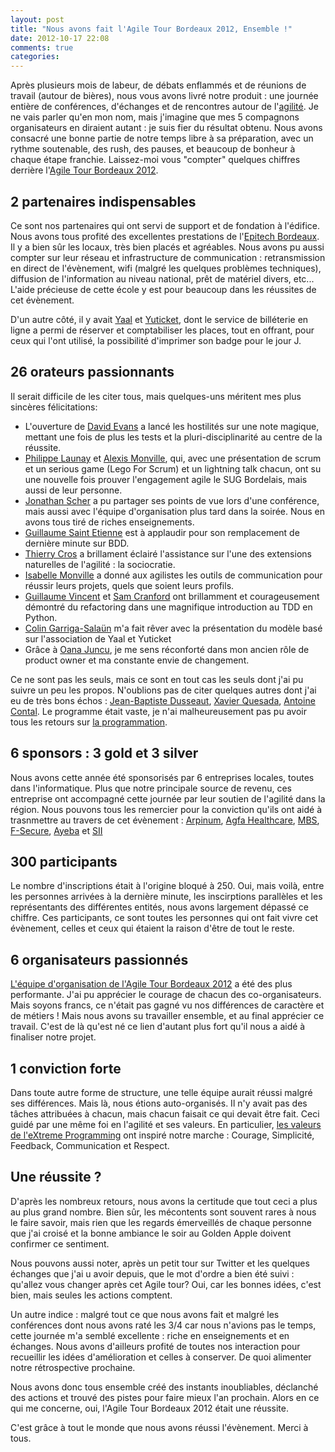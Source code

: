 ```yaml
---
layout: post
title: "Nous avons fait l'Agile Tour Bordeaux 2012, Ensemble !"
date: 2012-10-17 22:08
comments: true
categories: 
---
```



Après plusieurs mois de labeur, de débats enflammés et de réunions de travail (autour de bières), nous vous avons livré notre produit : une journée entière de conférences, d'échanges et de rencontres autour de l'[agilité](http://agilemanifesto.org/iso/fr/). Je ne vais parler qu'en mon nom, mais j'imagine que mes 5 compagnons organisateurs en diraient autant : je suis fier du résultat obtenu. Nous avons consacré une bonne partie de notre temps libre à sa préparation, avec un rythme soutenable, des rush, des pauses, et beaucoup de bonheur à chaque étape franchie. Laissez-moi vous "compter" quelques chiffres derrière l'[Agile Tour Bordeaux 2012](http://agiletourbordeaux.okiwi.org/).

## 2 partenaires indispensables

Ce sont nos partenaires qui ont servi de support et de fondation à l'édifice. Nous avons tous profité des excellentes prestations de l'[Epitech Bordeaux](http://bordeaux.epitech.eu/). Il y a bien sûr les locaux, très bien placés et agréables. Nous avons pu aussi compter sur leur réseau et infrastructure de communication : retransmission en direct de l'évènement, wifi (malgré les quelques problèmes techniques), diffusion de l'information au niveau national, prêt de matériel divers, etc... L'aide précieuse de cette école y est pour beaucoup dans les réussites de cet évènement.

D'un autre côté, il y avait [Yaal](http://www.yaal.fr/) et [Yuticket](http://www.yuticket.com/), dont le service de billéterie en ligne a permi de réserver et comptabiliser les places, tout en offrant, pour ceux qui l'ont utilisé, la possibilité d'imprimer son badge pour le jour J.

## 26 orateurs passionnants

Il serait difficile de les citer tous, mais quelques-uns méritent mes plus sincères félicitations:

- L'ouverture de [David Evans](http://neuri.co.uk/) a lancé les hostilités sur une note magique, mettant une fois de plus les tests et la pluri-disciplinarité au centre de la réussite.
- [Philippe Launay](https://twitter.com/PhilAgile) et [Alexis Monville](http://alexis.monville.com/), qui, avec une présentation de scrum et un serious game (Lego For Scrum) et un lightning talk chacun, ont su une nouvelle fois prouver l'engagement agile le SUG Bordelais, mais aussi de leur personne.
- [Jonathan Scher](http://slicesofit.com/amelioration-continue/) a pu partager ses points de vue lors d'une conférence, mais aussi avec l'équipe d'organisation plus tard dans la soirée. Nous en avons tous tiré de riches enseignements.
- [Guillaume Saint Etienne](http://www.dotnetguru2.org/gse/index.php) est à applaudir pour son remplacement de dernière minute sur BDD.
- [Thierry Cros](http://thierrycros.net/) a brillament éclairé l'assistance sur l'une des extensions naturelles de l'agilité : la sociocratie.
- [Isabelle Monville](http://www.monville.com/) a donné aux agilistes les outils de communication pour réussir leurs projets, quels que soient leurs profils.
- [Guillaume Vincent](http://vincentguillaume.fr/) et [Sam Cranford](http://nostradamnit.com/) ont brillamment et courageusement démontré du refactoring dans une magnifique introduction au TDD en Python.
- [Colin Garriga-Salaün](https://twitter.com/cgarrigasalaun) m'a fait rêver avec la présentation du modèle basé sur l'association de Yaal et Yuticket
- Grâce à [Oana Juncu](http://oanasagile.blogspot.fr/), je me sens réconforté dans mon ancien rôle de product owner et ma constante envie de changement.

Ce ne sont pas les seuls, mais ce sont en tout cas les seuls dont j'ai pu suivre un peu les propos. N'oublions pas de citer quelques autres dont j'ai eu de très bons échos : [Jean-Baptiste Dusseaut](https://twitter.com/bodysplash), [Xavier Quesada](http://www.xqa.com.ar/visualmanagement/), [Antoine Contal](https://twitter.com/antoine_contal). Le programme était vaste, je n'ai malheureusement pas pu avoir tous les retours sur [la programmation](http://agiletourbordeaux.okiwi.org/programme.html). 

## 6 sponsors : 3 gold et 3 silver

Nous avons cette année été sponsorisés par 6 entreprises locales, toutes dans l'informatique. Plus que notre principale source de revenu, ces entreprise ont accompagné cette journée par leur soutien de l'agilité dans la région.
Nous pouvons tous les remercier pour la conviction qu'ils ont aidé à trasnmettre au travers de cet évènement : [Arpinum](http://www.arpinum.fr), [Agfa Healthcare](http://www.agfahealthcare.com/france/fr/main/), [MBS](http://www.orange-business.com/fr/entreprise/thematiques/relation-client-multimedia/index.html), [F-Secure](http://www.f-secure.com/fr/web/home_fr/home), [Ayeba](http://ayeba.fr/) et [SII](http://www.groupe-sii.com/fr)

## 300 participants

Le nombre d'inscriptions était à l'origine bloqué à 250. Oui, mais voilà, entre les personnes arrivées à la dernière minute, les inscirptions parallèles et les représentants des différentes entités, nous avons largement dépassé ce chiffre. Ces participants, ce sont toutes les personnes qui ont fait vivre cet évènement, celles et ceux qui étaient la raison d'être de tout le reste.

## 6 organisateurs passionnés

[L'équipe d'organisation de l'Agile Tour Bordeaux 2012](http://agiletourbordeaux.okiwi.org/equipe.html) a été des plus performante. J'ai pu apprécier le courage de chacun des co-organisateurs. Mais soyons francs, ce n'était pas gagné vu nos différences de caractère et de métiers ! Mais nous avons su travailler ensemble, et au final apprécier ce travail. C'est de là qu'est né ce lien d'autant plus fort qu'il nous a aidé à finaliser notre projet.

## 1 conviction forte

Dans toute autre forme de structure, une telle équipe aurait réussi malgré ses différences. Mais là, nous étions auto-organisés. Il n'y avait pas des tâches attribuées à chacun, mais chacun faisait ce qui devait être fait. Ceci guidé par une même foi en l'agilité et ses valeurs. En particulier, [les valeurs de l'eXtreme Programming](http://fr.wikipedia.org/wiki/Extreme_programming##Valeurs) ont inspiré notre marche : Courage, Simplicité, Feedback, Communication et Respect.

## Une réussite ?

D'après les nombreux retours, nous avons la certitude que tout ceci a plus au plus grand nombre. Bien sûr, les mécontents sont souvent rares à nous le faire savoir, mais rien que les regards émerveillés de chaque personne que j'ai croisé et la bonne ambiance le soir au Golden Apple doivent confirmer ce sentiment.

Nous pouvons aussi noter, après un petit tour sur Twitter et les quelques échanges que j'ai u avoir depuis, que le mot d'ordre a bien été suivi : qu'allez vous changer après cet Agile tour? Oui, car les bonnes idées, c'est bien, mais seules les actions comptent.

Un autre indice : malgré tout ce que nous avons fait et malgré les conférences dont nous avons raté les 3/4 car nous n'avions pas le temps, cette journée m'a semblé excellente : riche en enseignements et en échanges. Nous avons d'ailleurs profité de toutes nos interaction pour recueillir les idées d'amélioration et celles à conserver. De quoi alimenter notre rétrospective prochaine.

Nous avons donc tous ensemble créé des instants inoubliables, déclanché des actions et trouvé des pistes pour faire mieux l'an prochain. Alors en ce qui me concerne, oui, l'Agile Tour Bordeaux 2012 était une réussite.

C'est grâce à tout le monde que nous avons réussi l'évènement. Merci à tous.